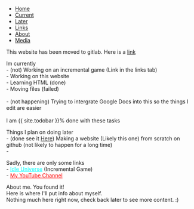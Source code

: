 <ul class="nav nav-tabs">
  <li class="nav-item">
    <a class="nav-link active" data-toggle="tab" href="#home">Home</a>
  </li>
  <li class="nav-item">
    <a class="nav-link" data-toggle="tab" href="#current">Current</a>
  </li>
  <li class="nav-item">
    <a class="nav-link" data-toggle="tab" href="#later">Later</a>
  </li>
  <li class="nav-item">
    <a class="nav-link" data-toggle="tab" href="#links">Links</a>
  </li>
  <li class="nav-item">
   <a class="nav-link" data-toggle="tab" href="#about">About</a>
  </li>
  <li class="nav-item">
    <a class="nav-link" data-toggle="link" href="media">Media</a>
  </li>
</ul>
<div id="myTabContent" class="tab-content">
  <div class="tab-pane fade active show" id="home">
    <p>This website has been moved to gitlab. Here is a <a href="https://spidergamin.gitlab.io/Personal" target="_blank">link</a></p>
  </div>
  <div class="tab-pane fade" id="current">
    <p>Im currently
      <br>- (not) Working on an incremental game (Link in the links tab) 
      <br>- Working on this website
      <br>- Learning HTML (done)
      <br>- Moving files (failed)
      <br>
      <br>- (not happening) Trying to intergrate Google Docs into this so the things I edit are easier
      <br>
      <br>I am {{ site.todobar }}% done with these tasks
      <br>
    </p>
      <div class="progress">
    <div class="progress-bar progress-bar-striped progress-bar-animated" role="progressbar" aria-valuenow="{{ site.todobar }}" aria-valuemin="0" aria-valuemax="100" style="width: {{ site.todobar }}%">
      </div>
    </div>
  </div>
  <div class="tab-pane fade" id="later">
    <p>Things I plan on doing later
      <br>- (done see it <a href="https://SpiderGaming.gitlab.io/Personal">Here</a>) Making a website (Likely this one) from scratch on github (not likely to happen for a long time)
      <br>- 
    </p>
  </div>
  <div class="tab-pane fade" id="links">
    <p>Sadly, there are only some links
      <br>- <a href="https://spidergamin.gitlab.io/Incremental-Universe/" style="color:cyan" target="_blank">Idle Universe</a> (Incremental Game)
      <br>- <a href="https://www.youtube.com/channel/UCO2rlcllQhQdPM8PZkqEAcA?view_as=subscriber" style="color:red" target="_blank">My YouTube Channel</a>
    </p>
  </div>
  <div class="tab-pane fade" id="about">
    <p>About me. You found it!
      <br>Here is where I'll put info about myself.
      <br>Nothing much here right now, check back later to see more content. :)
      <br>
    </p>
  </div>
</div>
<script>alert("HELLO!!!, This site has been moved to gitlab, go to the link displayed on the main page (it's yellow so you don't miss it\)")</script>
